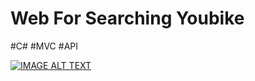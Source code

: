 # Web For Searching Youbike
#C# #MVC #API


[![IMAGE ALT TEXT](https://github.com/Riley-Shu/WebForSearchingYoubike/blob/master/Note/image/截圖%202023-11-25%2001.23.34.png?raw=true)](https://youtu.be/KVImTvY-4Rg?feature=shared")


